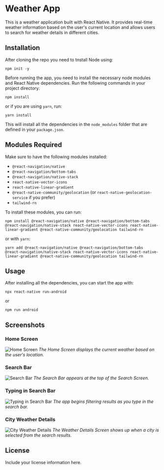 # Weather App

This is a weather application built with React Native. It provides real-time weather information based on the user's current location and allows users to search for weather details in different cities.

## Installation

After cloning the repo you need to tnstall Node using:

```npm init -y```

Before running the app, you need to install the necessary node modules and React Native dependencies. Run the following commands in your project directory:

```npm install```


or if you are using `yarn`, run:

```yarn install```

This will install all the dependencies in the `node_modules` folder that are defined in your `package.json`.

## Modules Required

Make sure to have the following modules installed:

- `@react-navigation/native`
- `@react-navigation/bottom-tabs`
- `@react-navigation/native-stack`
- `react-native-vector-icons`
- `react-native-linear-gradient`
- `@react-native-community/geolocation` (or `react-native-geolocation-service` if you prefer)
- `tailwind-rn`

To install these modules, you can run:

```npm install @react-navigation/native @react-navigation/bottom-tabs @react-navigation/native-stack react-native-vector-icons react-native-linear-gradient @react-native-community/geolocation tailwind-rn```

or with `yarn`:

```yarn add @react-navigation/native @react-navigation/bottom-tabs @react-navigation/native-stack react-native-vector-icons react-native-linear-gradient @react-native-community/geolocation tailwind-rn```


## Usage

After installing all the dependencies, you can start the app with:

```npx react-native run-android```

or

```npm run android```

## Screenshots

### Home Screen
![Home Screen](./Database/Images/HomeScreen.jpeg)
*The Home Screen displays the current weather based on the user's location.*

### Search Bar
![Search Bar](./Database/Images/SearchWindow.jpeg)
*The Search Bar appears at the top of the Search Screen.*

### Typing in Search Bar
![Typing in Search Bar](./Database/Images/SearchResults.jpeg)
*The app begins filtering results as you type in the search bar.*

### City Weather Details
![City Weather Details](./Database/Images/SearchCityResult.jpeg)
*The Weather Details Screen shows up when a city is selected from the search results.*

## License

Include your license information here.